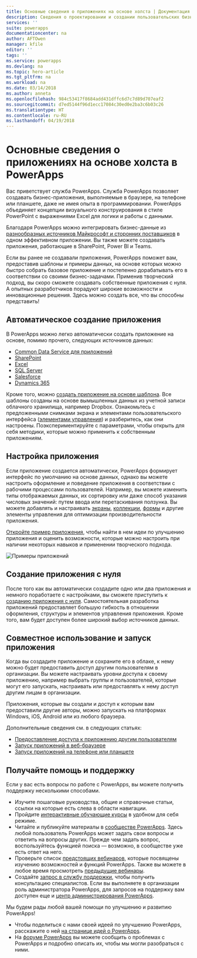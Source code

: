 ```yaml
---
title: Основные сведения о приложениях на основе холста | Документация Microsoft
description: Сведения о проектировании и создании пользовательских бизнес-приложений на холсте в PowerApps
services: ''
suite: powerapps
documentationcenter: na
author: AFTOwen
manager: kfile
editor: ''
tags: ''
ms.service: powerapps
ms.devlang: na
ms.topic: hero-article
ms.tgt_pltfrm: na
ms.workload: na
ms.date: 03/14/2018
ms.author: anneta
ms.openlocfilehash: 984c53417f8684add431dffc6d7c7d89d707eaf2
ms.sourcegitcommit: d7ed5144f96d1ecc17084c30ed0e2ba3c6b03c26
ms.translationtype: HT
ms.contentlocale: ru-RU
ms.lasthandoff: 04/19/2018
---
```

# <a name="what-are-canvas-apps-in-powerapps"></a>Основные сведения о приложениях на основе холста в PowerApps
Вас приветствует служба PowerApps. Служба PowerApps позволяет создавать бизнес-приложения, выполняемые в браузере, на телефоне или планшете, даже не имея опыта в программировании. PowerApps объединяет концепции визуального конструирования в стиле PowerPoint с выражениями Excel для логики и работы с данными.

Благодаря PowerApps можно интегрировать бизнес-данные из [разнообразных источников Майкрософт и сторонних поставщиков](connections-list.md) в одном эффективном приложении. Вы также можете создавать приложения, работающие в SharePoint, Power BI и Teams.

Если вы ранее не создавали приложения, PowerApps поможет вам, предоставив шаблоны и примеры данных, на основе которых можно быстро собрать базовое приложение и постепенно дорабатывать его в соответствии со своими бизнес-задачами. Применив творческий подход, вы скоро сможете создавать собственные приложения с нуля. А опытных разработчиков порадуют широкие возможности и инновационные решения. Здесь можно создать все, что вы способны представить!

## <a name="generate-an-app-automatically"></a>Автоматическое создание приложения
В PowerApps можно легко автоматически создать приложение на основе, помимо прочего, следующих источников данных:

* [Common Data Service для приложений](data-platform-create-app.md)
* [SharePoint](app-from-sharepoint.md)
* [Excel](get-started-create-from-data.md)
* [SQL Server](connections/connection-azure-sqldatabase.md)
* [Salesforce](add-manage-connections.md)
* [Dynamics 365](connections/connection-dynamics-crmonline.md)

Кроме того, можно [создать приложение на основе шаблона](get-started-test-drive.md). Все шаблоны созданы на основе вымышленных данных из учетной записи облачного хранилища, например Dropbox. Ознакомьтесь с предложенными снимками экрана и элементами пользовательского интерфейса ([элементами управления](reference-properties.md)) и разберитесь, как они настроены. Поэкспериментируйте с параметрами, чтобы открыть для себя методики, которые можно применить к собственным приложениям.

## <a name="customize-an-app"></a>Настройка приложения
Если приложение создается автоматически, PowerApps формирует интерфейс по умолчанию на основе данных, однако вы можете настроить оформление и поведение приложения в соответствии с рабочими процессами пользователей. Например, вы можете изменить типы отображаемых данных, их сортировку или даже способ указания числовых значений: путем ввода или перетаскивания ползунка. Вы можете добавлять и настраивать [экраны](add-screen-context-variables.md), [коллекции](customize-layout-sharepoint.md), [формы](customize-forms-sharepoint.md) и другие элементы управления для оптимизации производительности приложения.

[Откройте пример приложения](open-and-run-a-sample-app.md), чтобы найти в нем идеи по улучшению приложения и оценить возможности, которые можно настроить при наличии некоторых навыков и применении творческого подхода.

![Примеры приложений](./media/getting-started/sample-apps.png)

## <a name="create-an-app-from-scratch"></a>Создание приложения с нуля
После того как вы автоматически создадите одно или два приложения и немного поработаете с настройками, вы сможете приступить к [созданию приложения с нуля](get-started-create-from-blank.md). Самостоятельная разработка приложений предоставляет большую гибкость в отношении оформления, структуры и элементов управления приложения. Кроме того, вам будет доступен более широкий выбор источников данных.

## <a name="share-and-run-an-app"></a>Совместное использование и запуск приложения
Когда вы создадите приложение и сохраните его в облаке, к нему можно будет предоставить доступ другим пользователям в организации. Вы можете настраивать уровни доступа к своему приложению, например выбрать группы и пользователей, которые могут его запускать, настраивать или предоставлять к нему доступ другим лицам в организации.

Приложения, которые вы создали и доступ к которым вам предоставили другие авторы, можно запускать на платформах Windows, iOS, Android или из любого браузера.

Дополнительные сведения см. в следующих статьях:

* [Предоставление доступа к приложению другим пользователям](share-app.md)
* [Запуск приложений в веб-браузере](../../user/run-app-browser.md)
* [Запуск приложений на телефоне или планшете](../../user/run-app-client.md)

## <a name="get-help-and-support"></a>Получайте помощь и поддержку
Если у вас есть вопросы по работе с PowerApps, вы можете получить поддержку несколькими способами.

* Изучите пошаговые руководства, общие и справочные статьи, ссылки на которые есть слева в области навигации.
* Пройдите [интерактивные обучающие курсы](https://docs.microsoft.com/powerapps/guided-learning/) в удобном для себя режиме.
* Читайте и публикуйте материалы в [сообществе PowerApps](https://aka.ms/powerapps-community). Здесь любой пользователь PowerApps может задать свои вопросы и ответить на вопросы других. Прежде чем задать вопрос, воспользуйтесь функцией поиска — возможно, в сообществе уже есть ответ на него.
* Проверьте список [предстоящих вебинаров](webinars-listing.md#upcoming-webinars), которые посвящены изучению возможностей и функций PowerApps. Также вы можете в любое время просмотреть [предыдущие вебинары](webinars-listing.md#past-webinars).
* Создайте [запрос в службу поддержки](https://powerapps.microsoft.com/support/pro/), чтобы получить консультацию специалистов. Если вы выполняете в организации роль администратора PowerApps, для запросов на поддержку вам доступен еще и [центр администрирования PowerApps](https://portal.office.com/Support/Support.aspx).

Мы будем рады любой вашей помощи по улучшению и развитию PowerApps!

* Чтобы поделиться с нами своей идеей по улучшению PowerApps, расскажите о ней [на странице идей о PowerApps](https://powerusers.microsoft.com/t5/PowerApps-Ideas/idb-p/PowerAppsIdeas).
* На [форуме PowerApps](https://powerusers.microsoft.com/t5/General-Discussion/bd-p/PowerAppsForum1) вы можете сообщить о проблемах с PowerApps и подробно описать их, чтобы мы могли разобраться с ними.
